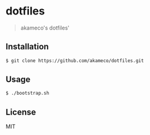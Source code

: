 # dotfiles
> akameco's dotfiles'

## Installation
```sh
$ git clone https://github.com/akameco/dotfiles.git
```

## Usage
```sh
$ ./bootstrap.sh
```

## License
MIT
